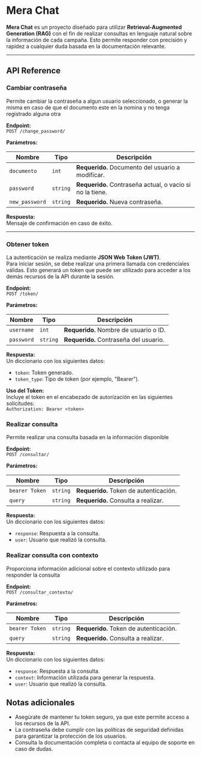 # Mera Chat

**Mera Chat** es un proyecto diseñado para utilizar **Retrieval-Augmented Generation (RAG)** con el fin de realizar consultas en lenguaje natural sobre la información de cada campaña. Esto permite responder con precisión y rapidez a cualquier duda basada en la documentación relevante.

---

## API Reference

### Cambiar contraseña

Permite cambiar la contraseña a algun usuario seleccionado, o generar la misma en caso de que el documento este en la nomina y no tenga registrado alguna otra

**Endpoint:**  
`POST /change_password/`

**Parámetros:**

| Nombre         | Tipo      | Descripción                                               |
|----------------|-----------|-----------------------------------------------------------|
| `documento`    | `int`     | **Requerido.** Documento del usuario a modificar.         |
| `password`     | `string`  | **Requerido.** Contraseña actual, o vacío si no la tiene. |
| `new_password` | `string`  | **Requerido.** Nueva contraseña.                          |

**Respuesta:**  
Mensaje de confirmación en caso de éxito.

---

### Obtener token

La autenticación se realiza mediante **JSON Web Token (JWT)**.  
Para iniciar sesión, se debe realizar una primera llamada con credenciales válidas. Esto generará un token que puede ser utilizado para acceder a los demás recursos de la API durante la sesión.

**Endpoint:**  
`POST /token/`

**Parámetros:**

| Nombre      | Tipo      | Descripción                             |
|-------------|-----------|-----------------------------------------|
| `username`  | `int`     | **Requerido.** Nombre de usuario o ID.  |
| `password`  | `string`  | **Requerido.** Contraseña del usuario.  |

**Respuesta:**  
Un diccionario con los siguientes datos:  
- `token`: Token generado.  
- `token_type`: Tipo de token (por ejemplo, "Bearer").  

**Uso del Token:**  
Incluye el token en el encabezado de autorización en las siguientes solicitudes:  
`Authorization: Bearer <token>`

### Realizar consulta

Permite realizar una consulta basada en la información disponible

**Endpoint:**  
`POST /consultar/`

**Parámetros:**

| Nombre      | Tipo      | Descripción                             |
|-------------|-----------|-----------------------------------------|
| `bearer Token`  | `string`     | **Requerido.** Token de autenticación.  |
| `query`  | `string`  | **Requerido.** Consulta a realizar.  |

**Respuesta:**  
Un diccionario con los siguientes datos:  
- `response`: Respuesta a la consulta.  
- `user`: Usuario que realizó la consulta.  

### Realizar consulta con contexto

Proporciona información adicional sobre el contexto utilizado para responder la consulta

**Endpoint:**  
`POST /consultar_contexto/`

**Parámetros:**

| Nombre      | Tipo      | Descripción                             |
|-------------|-----------|-----------------------------------------|
| `bearer Token`  | `string`     | **Requerido.** Token de autenticación.  |
| `query`  | `string`  | **Requerido.** Consulta a realizar.  |

**Respuesta:**  
Un diccionario con los siguientes datos:  
- `response`: Respuesta a la consulta.  
- `context`: Información utilizada para generar la respuesta.  
- `user`: Usuario que realizó la consulta.  

## Notas adicionales

- Asegúrate de mantener tu token seguro, ya que este permite acceso a los recursos de la API.  
- La contraseña debe cumplir con las políticas de seguridad definidas para garantizar la protección de los usuarios.  
- Consulta la documentación completa o contacta al equipo de soporte en caso de dudas.
